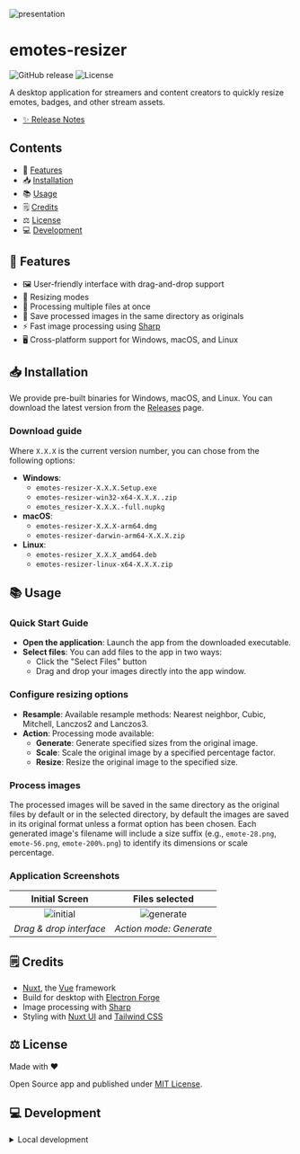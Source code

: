 ![presentation](https://github.com/user-attachments/assets/b3ce0973-15e3-4ed4-98e9-93e52db7a6fb)

# emotes-resizer

![GitHub release](https://img.shields.io/github/v/release/Yizack/emotes-resizer)
![License](https://img.shields.io/github/license/Yizack/emotes-resizer)

A desktop application for streamers and content creators to quickly resize emotes, badges, and other stream assets.

- [✨ Release Notes](CHANGELOG.md)

## Contents

- 🚀 [Features](#features)
- 📥 [Installation](#installation)
- 📚 [Usage](#usage)
- 🗒️ [Credits](#credits)
- ⚖️ [License](#license)
- 💻 [Development](#development)

## <a name="features">🚀 Features</a>

- 🖼️ User-friendly interface with drag-and-drop support
- 📐 Resizing modes
- 💾 Processing multiple files at once
- 📂 Save processed images in the same directory as originals
- ⚡ Fast image processing using [Sharp](https://sharp.pixelplumbing.com/)
- 🖥️ Cross-platform support for Windows, macOS, and Linux

## <a name="installation">📥 Installation</a>

We provide pre-built binaries for Windows, macOS, and Linux. You can download the latest version from the [Releases](https://github.com/Yizack/emotes-resizer/releases) page.

### Download guide

Where `X.X.X` is the current version number, you can chose from the following options:

- **Windows**:
  - `emotes-resizer-X.X.X.Setup.exe`
  - `emotes-resizer-win32-x64-X.X.X..zip`
  - `emotes_resizer-X.X.X.-full.nupkg`
- **macOS**:
  - `emotes-resizer-X.X.X-arm64.dmg`
  - `emotes-resizer-darwin-arm64-X.X.X.zip`
- **Linux**:
  - `emotes-resizer_X.X.X_amd64.deb`
  - `emotes-resizer-linux-x64-X.X.X.zip`

## <a name="usage">📚 Usage</a>

### Quick Start Guide

- **Open the application**: Launch the app from the downloaded executable.
- **Select files**: You can add files to the app in two ways:
  - Click the "Select Files" button
  - Drag and drop your images directly into the app window.

### Configure resizing options

- **Resample**: Available resample methods: Nearest neighbor, Cubic, Mitchell, Lanczos2 and Lanczos3.
- **Action**: Processing mode available:
  - **Generate**: Generate specified sizes from the original image.
  - **Scale**: Scale the original image by a specified percentage factor.
  - **Resize**: Resize the original image to the specified size.

### Process images

The processed images will be saved in the same directory as the original files by default or in the selected directory, by default the images are saved in its original format unless a format option has been chosen. Each generated image's filename will include a size suffix (e.g., `emote-28.png`, `emote-56.png`, `emote-200%.png`) to identify its dimensions or scale percentage.

### Application Screenshots

| Initial Screen | Files selected |
|:---:|:---:|
| ![initial](https://github.com/user-attachments/assets/c8ad3151-4713-43a8-bee7-f64327712999) | ![generate](https://github.com/user-attachments/assets/f259a420-84ef-40f7-8176-99c35732b0b0) |
| *Drag & drop interface* | *Action mode: Generate* |
  
## <a name="credits">🗒️ Credits</a>

- [Nuxt](https://nuxt.com/), the [Vue](https://vuejs.org/) framework
- Build for desktop with [Electron Forge](https://www.electronforge.io/)
- Image processing with [Sharp](https://sharp.pixelplumbing.com/)
- Styling with [Nuxt UI](https://ui.nuxt.com/) and [Tailwind CSS](https://tailwindcss.com/)

## <a name="license">⚖️ License</a>

Made with ❤️

Open Source app and published under [MIT License](LICENSE).

## <a name="development">💻 Development</a>

<details>
  <summary>Local development</summary>

### Install, lint, and typecheck
```sh
# Install dependencies
pnpm install

# Run ESLint
npm run lint

# Run typecheck
npm run test:types
```

### Run the application in development mode

```sh
# Run Nuxt + Electron app in development mode
npm run dev
```

### Build the application for production:

```sh
# Build Nuxt app
npm run generate

# Make distributable packages
npm run make

# (or run both in one command)
# npm run build
```
</details>
